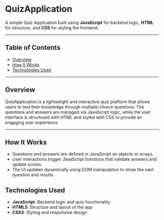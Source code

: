 # QuizApplication

A simple Quiz Application built using **JavaScript** for backend logic, **HTML** for structure, and **CSS** for styling the frontend.

---

## Table of Contents

- [Overview](#overview)
- [How It Works](#how-it-works)    
- [Technologies Used](#technologies-used)  

---

## Overview

QuizApplication is a lightweight and interactive quiz platform that allows users to test their knowledge through multiple-choice questions. The questions and answers are managed via JavaScript logic, while the user interface is structured with HTML and styled with CSS to provide an engaging user experience.

---

## How It Works

- Questions and answers are defined in JavaScript as objects or arrays.
- User interactions trigger JavaScript functions that validate answers and update scores.
- The UI updates dynamically using DOM manipulation to show the next question and results.

## Technologies Used

- **JavaScript**: Backend logic and quiz functionality  
- **HTML5**: Structure and layout of the app  
- **CSS3**: Styling and responsive design  
